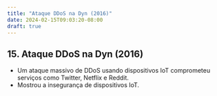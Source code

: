 ```yaml
---
title: "Ataque DDoS na Dyn (2016)"
date: 2024-02-15T09:03:20-08:00
draft: true
---
```


## 15. Ataque DDoS na Dyn (2016)

- Um ataque massivo de DDoS usando dispositivos IoT comprometeu serviços como Twitter, Netflix e Reddit.
- Mostrou a insegurança de dispositivos IoT.
